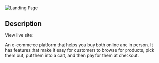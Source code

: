   
# 
![Landing Page](https://i.ytimg.com/vi/zb5xK9pzChk/maxresdefault.jpg) 

## Description
View live site: 

An e-commerce platform that helps you buy both online and in person. 
It has features that make it easy for customers to browse for products, pick them out, put them into a cart, and then pay for them at checkout.